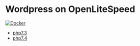# Wordpress on OpenLiteSpeed

[![Docker](https://github.com/ComputeStacks/cs-docker-wordpress/actions/workflows/docker-publish.yml/badge.svg)](https://github.com/ComputeStacks/cs-docker-wordpress/actions/workflows/docker-publish.yml)

* [php7.3](https://github.com/ComputeStacks/cs-docker-wordpress/tree/main/php7.3-litespeed)
* [php7.4](https://github.com/ComputeStacks/cs-docker-wordpress/tree/main/php7.4-litespeed)
